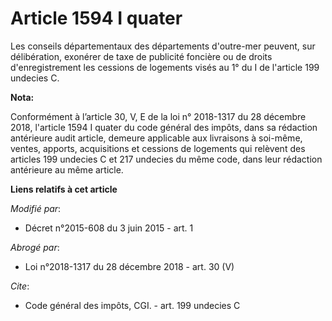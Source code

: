 # Article 1594 I quater

Les conseils départementaux des départements d'outre-mer peuvent, sur délibération, exonérer de taxe de publicité foncière ou
de droits d'enregistrement les cessions de logements visés au 1° du I de l'article 199 undecies C.

**Nota:**

Conformément à l’article 30, V, E de la loi n° 2018-1317 du 28 décembre 2018, l'article 1594 I quater du code général des
impôts, dans sa rédaction antérieure audit article, demeure applicable aux livraisons à soi-même, ventes, apports,
acquisitions et cessions de logements qui relèvent des articles 199 undecies C et 217 undecies du même code, dans leur
rédaction antérieure au même article.

**Liens relatifs à cet article**

_Modifié par_:

  - Décret n°2015-608 du 3 juin 2015 - art. 1

_Abrogé par_:

  - Loi n°2018-1317 du 28 décembre 2018 - art. 30 (V)

_Cite_:

  - Code général des impôts, CGI. - art. 199 undecies C
